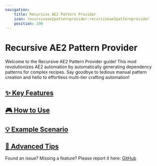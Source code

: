 ```yaml
---
navigation:
    title: Recursive AE2 Pattern Provider
    icon: recursiveae2patternprovider:recursiveae2patternprovider
    position: 100
---
```


# Recursive AE2 Pattern Provider

Welcome to the Recursive AE2 Pattern Provider guide! 
This mod revolutionizes AE2 automation by automatically generating dependency patterns for complex recipes. 
Say goodbye to tedious manual pattern creation and hello to effortless multi-tier crafting automation!

## [✨ Key Features](recursiveae2patternprovider_key_features.md)

## [🎮 How to Use](recursiveae2patternprovider_how_to_use.md)

## [💡 Example Scenario](recursiveae2patternprovider_example.md)

## [🔧 Advanced Tips](recursiveae2patternprovider_advanced_tips.md)

Found an issue? Missing a feature?
Please report it here:
[GitHub](https://github.com/Lumengrid/RecursiveAE2PatternProvider)